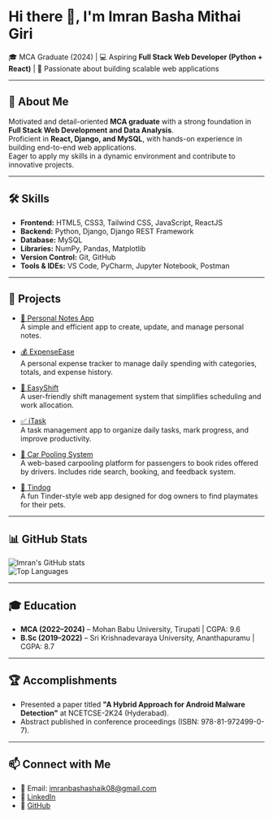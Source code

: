 # Hi there 👋, I'm Imran Basha Mithai Giri  

🎓 MCA Graduate (2024) | 💻 Aspiring **Full Stack Web Developer (Python + React)** | 🌱 Passionate about building scalable web applications  

---

## 🚀 About Me
Motivated and detail-oriented **MCA graduate** with a strong foundation in **Full Stack Web Development and Data Analysis**.  
Proficient in **React, Django, and MySQL**, with hands-on experience in building end-to-end web applications.  
Eager to apply my skills in a dynamic environment and contribute to innovative projects.  

---

## 🛠️ Skills
- **Frontend:** HTML5, CSS3, Tailwind CSS, JavaScript, ReactJS  
- **Backend:** Python, Django, Django REST Framework  
- **Database:** MySQL  
- **Libraries:** NumPy, Pandas, Matplotlib  
- **Version Control:** Git, GitHub  
- **Tools & IDEs:** VS Code, PyCharm, Jupyter Notebook, Postman  

---

## 📌 Projects

- [📝 Personal Notes App](https://github.com/imranbasha8/Personal-Notes-App)  
  A simple and efficient app to create, update, and manage personal notes.  

- [💰 ExpenseEase](https://github.com/imranbasha8/ExpenseEase)  
  A personal expense tracker to manage daily spending with categories, totals, and expense history.  

- [🔄 EasyShift](https://github.com/imranbasha8/EasyShift)  
  A user-friendly shift management system that simplifies scheduling and work allocation.  

- [✅ iTask](https://github.com/imranbasha8/iTask)  
  A task management app to organize daily tasks, mark progress, and improve productivity.  

- [🚗 Car Pooling System](https://github.com/imranbasha8/Car-Pooling-System)  
  A web-based carpooling platform for passengers to book rides offered by drivers. Includes ride search, booking, and feedback system.  

- [🐶 Tindog](https://github.com/imranbasha8/tindog)  
  A fun Tinder-style web app designed for dog owners to find playmates for their pets.  

---

## 📊 GitHub Stats
![Imran's GitHub stats](https://github-readme-stats.vercel.app/api?username=imranbasha8&show_icons=true&theme=radical)  
![Top Languages](https://github-readme-stats.vercel.app/api/top-langs/?username=imranbasha8&layout=compact&theme=radical)  

---

## 🎓 Education
- **MCA (2022–2024)** – Mohan Babu University, Tirupati | CGPA: 9.6  
- **B.Sc (2019–2022)** – Sri Krishnadevaraya University, Ananthapuramu | CGPA: 8.7  

---

## 🏆 Accomplishments
- Presented a paper titled **"A Hybrid Approach for Android Malware Detection"** at NCETCSE-2K24 (Hyderabad).  
- Abstract published in conference proceedings (ISBN: 978-81-972499-0-7).  

---

## 📫 Connect with Me
- 📧 Email: [imranbashashaik08@gmail.com](mailto:imranbashashaik08@gmail.com)  
- 💼 [LinkedIn](https://linkedin.com/in/imranbasha09/)  
- 🐙 [GitHub](https://github.com/imranbasha8)  
